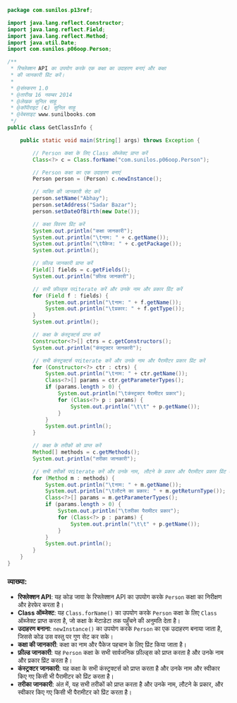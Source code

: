 
```java
package com.sunilos.p13ref;

import java.lang.reflect.Constructor;
import java.lang.reflect.Field;
import java.lang.reflect.Method;
import java.util.Date;
import com.sunilos.p06oop.Person;

/**
 * रिफ्लेक्शन API का उपयोग करके एक कक्षा का उदाहरण बनाएं और कक्षा
 * की जानकारी प्रिंट करें।
 * 
 * @संस्करण 1.0
 * @तारीख 16 नवम्बर 2014
 * @लेखक सुनिल साहू
 * @कॉपीराइट (c) सुनिल साहू
 * @वेबसाइट www.sunilbooks.com
 */
public class GetClassInfo {

    public static void main(String[] args) throws Exception {

        // Person कक्षा के लिए Class ऑब्जेक्ट प्राप्त करें
        Class<?> c = Class.forName("com.sunilos.p06oop.Person");

        // Person कक्षा का एक उदाहरण बनाएं
        Person person = (Person) c.newInstance();

        // व्यक्ति की जानकारी सेट करें
        person.setName("Abhay");
        person.setAddress("Sadar Bazar");
        person.setDateOfBirth(new Date());

        // कक्षा विवरण प्रिंट करें
        System.out.println("कक्षा जानकारी");
        System.out.println("\tनाम: " + c.getName());
        System.out.println("\tपैकेज: " + c.getPackage());
        System.out.println();

        // फ़ील्ड जानकारी प्राप्त करें
        Field[] fields = c.getFields();
        System.out.println("फ़ील्ड जानकारी");

        // सभी फ़ील्ड्स परiterate करें और उनके नाम और प्रकार प्रिंट करें
        for (Field f : fields) {
            System.out.println("\tनाम: " + f.getName());
            System.out.println("\tप्रकार: " + f.getType());
        }
        System.out.println();

        // कक्षा के कंस्ट्रक्टर्स प्राप्त करें
        Constructor<?>[] ctrs = c.getConstructors();
        System.out.println("कंस्ट्रक्टर जानकारी");

        // सभी कंस्ट्रक्टर्स परiterate करें और उनके नाम और पैरामीटर प्रकार प्रिंट करें
        for (Constructor<?> ctr : ctrs) {
            System.out.println("\tनाम: " + ctr.getName());
            Class<?>[] params = ctr.getParameterTypes();
            if (params.length > 0) {
                System.out.println("\tकंस्ट्रक्टर पैरामीटर प्रकार");
                for (Class<?> p : params) {
                    System.out.println("\t\t" + p.getName());
                }
            }
            System.out.println();
        }

        // कक्षा के तरीकों को प्राप्त करें
        Method[] methods = c.getMethods();
        System.out.println("तरीका जानकारी");

        // सभी तरीकों परiterate करें और उनके नाम, लौटने के प्रकार और पैरामीटर प्रकार प्रिंट करें
        for (Method m : methods) {
            System.out.println("\tनाम: " + m.getName());
            System.out.println("\tलौटने का प्रकार: " + m.getReturnType());
            Class<?>[] params = m.getParameterTypes();
            if (params.length > 0) {
                System.out.println("\tतरीका पैरामीटर प्रकार");
                for (Class<?> p : params) {
                    System.out.println("\t\t" + p.getName());
                }
            }
            System.out.println();
        }
    }
}
```

### व्याख्या:
- **रिफ्लेक्शन API**: यह कोड जावा के रिफ्लेक्शन API का उपयोग करके `Person` कक्षा का निरीक्षण और हेरफेर करता है।
- **Class ऑब्जेक्ट**: यह `Class.forName()` का उपयोग करके `Person` कक्षा के लिए `Class` ऑब्जेक्ट प्राप्त करता है, जो कक्षा के मेटाडेटा तक पहुँचने की अनुमति देता है।
- **उदाहरण बनाना**: `newInstance()` का उपयोग करके `Person` का एक उदाहरण बनाया जाता है, जिससे कोड उस वस्तु पर गुण सेट कर सके।
- **कक्षा की जानकारी**: कक्षा का नाम और पैकेज पहचान के लिए प्रिंट किया जाता है।
- **फ़ील्ड जानकारी**: यह `Person` कक्षा के सभी सार्वजनिक फ़ील्ड्स को प्राप्त करता है और उनके नाम और प्रकार प्रिंट करता है।
- **कंस्ट्रक्टर जानकारी**: यह कक्षा के सभी कंस्ट्रक्टर्स को प्राप्त करता है और उनके नाम और स्वीकार किए गए किसी भी पैरामीटर को प्रिंट करता है।
- **तरीका जानकारी**: अंत में, यह सभी तरीकों को प्राप्त करता है और उनके नाम, लौटने के प्रकार, और स्वीकार किए गए किसी भी पैरामीटर को प्रिंट करता है।
